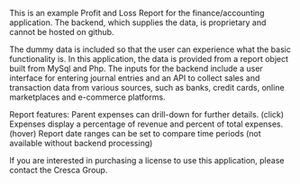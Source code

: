 This is an example Profit and Loss Report for the finance/accounting application.
The backend, which supplies the data, is proprietary and cannot be hosted on github.

The dummy data is included so that the user can experience what the basic functionality is.
In this application, the data is provided from a report object built from MySql and Php.
The inputs for the backend include a user interface for entering journal entries and
an API to collect sales and transaction data from various sources, such as banks, credit cards,
online marketplaces and e-commerce platforms.

Report features:
Parent expenses can drill-down for further details. (click)
Expenses display a percentage of revenue and percent of total expenses. (hover)
Report date ranges can be set to compare time periods (not available without backend processing)

If you are interested in purchasing a license to use this application,
please contact the Cresca Group.
